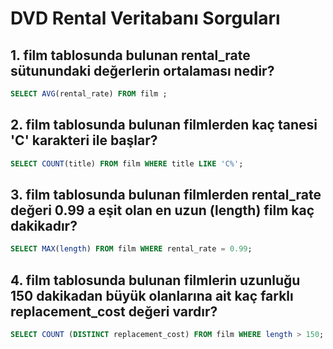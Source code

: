 # DVD Rental Veritabanı Sorguları

## 1. film tablosunda bulunan rental_rate sütunundaki değerlerin ortalaması nedir?

```sql
SELECT AVG(rental_rate) FROM film ;
```

## 2. film tablosunda bulunan filmlerden kaç tanesi 'C' karakteri ile başlar?
```sql
SELECT COUNT(title) FROM film WHERE title LIKE 'C%';
```

## 3. film tablosunda bulunan filmlerden rental_rate değeri 0.99 a eşit olan en uzun (length) film kaç dakikadır?

```sql
SELECT MAX(length) FROM film WHERE rental_rate = 0.99;
```

## 4. film tablosunda bulunan filmlerin uzunluğu 150 dakikadan büyük olanlarına ait kaç farklı replacement_cost değeri vardır?

```sql
SELECT COUNT (DISTINCT replacement_cost) FROM film WHERE length > 150;
```
